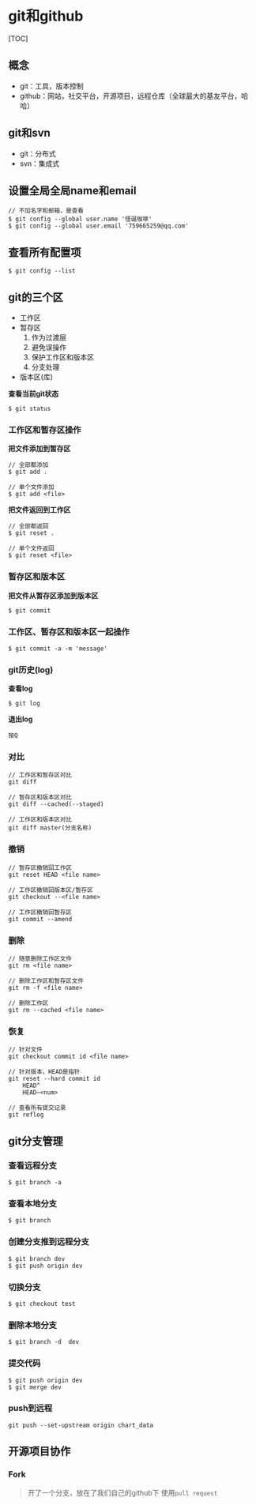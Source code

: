 # git和github

[TOC]

## 概念

* git：工具，版本控制
* github：网站，社交平台，开源项目，远程仓库（全球最大的基友平台，哈哈）

## git和svn

* git：分布式
* svn：集成式

## 设置全局全局name和email

```
// 不加名字和邮箱，是查看
$ git config --global user.name '怪诞咖啡'
$ git config --global user.email '759665259@qq.com'
```

## 查看所有配置项

```
$ git config --list
```

## git的三个区

* 工作区
* 暂存区
    1. 作为过渡层
    2. 避免误操作
    3. 保护工作区和版本区
    4. 分支处理
* 版本区(库)

**查看当前git状态**

```
$ git status
```

### 工作区和暂存区操作

**把文件添加到暂存区**

```
// 全部都添加
$ git add .

// 单个文件添加
$ git add <file>
```

**把文件返回到工作区**

```
// 全部都返回
$ git reset .

// 单个文件返回
$ git reset <file>
```

### 暂存区和版本区

**把文件从暂存区添加到版本区**

```
$ git commit 
```

### 工作区、暂存区和版本区一起操作

```
$ git commit -a -m 'message'
```

### git历史(log)

**查看log**

```
$ git log
```

**退出log**

```
按Q
```

### 对比

```
// 工作区和暂存区对比
git diff

// 暂存区和版本区对比
git diff --cached(--staged)

// 工作区和版本区对比
git diff master(分支名称)
```

### 撤销

```
// 暂存区撤销回工作区
git reset HEAD <file name>

// 工作区撤销回版本区/暂存区
git checkout --<file name>

// 工作区撤销回暂存区
git commit --amend
```

### 删除

```
// 随意删除工作区文件
git rm <file name>

// 删除工作区和暂存区文件
git rm -f <file name>

// 删除工作区
git rm --cached <file name>
```

### 恢复

```
// 针对文件
git checkout commit id <file name>

// 针对版本，HEAD是指针
git reset --hard commit id
    HEAD^
    HEAD~<num>
    
// 查看所有提交记录
git reflog
```

## git分支管理

### 查看远程分支

```
$ git branch -a
```

### 查看本地分支

```
$ git branch
```

### 创建分支推到远程分支

```
$ git branch dev
$ git push origin dev
```

### 切换分支

```
$ git checkout test
```

### 删除本地分支

```
$ git branch -d  dev
```

### 提交代码

```
$ git push origin dev  
$ git merge dev
```

### push到远程

```
git push --set-upstream origin chart_data
```

## 开源项目协作

### Fork

> 开了一个分支，放在了我们自己的github下
> 使用`pull request`



